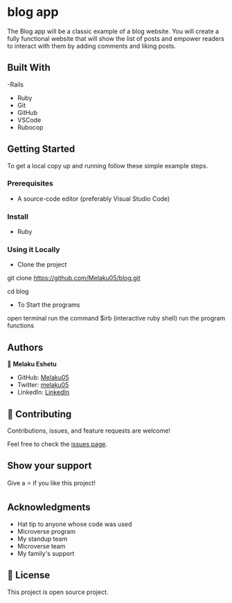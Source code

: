 # blog app

The Blog app will be a classic example of a blog website. You will create a fully functional website that will show the list of posts and empower readers to interact with them by adding comments and liking posts.

## Built With
-Rails
- Ruby
- Git
- GitHub
- VSCode
- Rubocop

## Getting Started

To get a local copy up and running follow these simple example steps.

### Prerequisites

- A source-code editor (preferably Visual Studio Code)

### Install

- Ruby


### Using it Locally

- Clone the project

git clone https://github.com/Melaku05/blog.git

cd blog

- To Start the programs

open terminal
run the command $irb (interactive ruby shell)
run the program functions

## Authors

👤 **Melaku Eshetu**

- GitHub: [Melaku05](https://github.com/Melaku05)
- Twitter: [melaku05](https://twitter.com/melaku_mel)
- LinkedIn: [LinkedIn](https://www.linkedin.com/in/melaku-eshetu/)

## 🤝 Contributing

Contributions, issues, and feature requests are welcome!

Feel free to check the [issues page](../../issues/).

## Show your support

Give a ⭐️ if you like this project!

## Acknowledgments

- Hat tip to anyone whose code was used
- Microverse program
- My standup team
- Microverse team
- My family's support

## 📝 License

This project is open source project.
